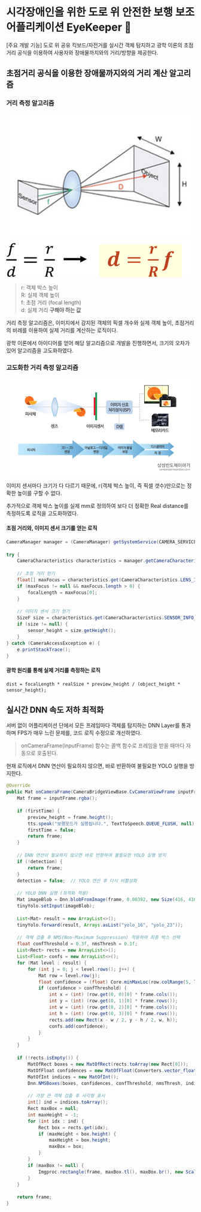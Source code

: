 # 시각장애인을 위한 도로 위 안전한 보행 보조 어플리케이션 EyeKeeper 👀

[주요 개발 기능] 도로 위 공유 킥보드/자전거를 실시간 객체 탐지하고 광학 이론의 초점거리 공식을 이용하여 사용자와 장애물까지와의 거리/방향을 제공한다. 

## 초점거리 공식을 이용한 장애물까지와의 거리 계산 알고리즘 

### 거리 측정 알고리즘
![alt text](image/dist.png)
![alt text](image/logic1.png)

> r: 객체 박스 높이  
R: 실제 객체 높이  
f: 초점 거리 (focal length)  
d: 실제 거리 **구해야 하는 값**

거리 측정 알고리즘은, 이미지에서 감지된 객체의 픽셀 개수와 실제 객체 높이, 초점거리의 비례를 이용하여 실제 거리를 계산하는 로직이다. 

광학 이론에서 아이디어를 얻어 해당 알고리즘으로 개발을 진행하면서, 크기의 오차가 있어 알고리즘을 고도화하였다. 

### 고도화한 거리 측정 알고리즘
![](image/optimize.png)

이미지 센서마다 크기가 다 다르기 때문에, r(객체 박스 높이, 즉 픽셀 갯수)만으로는 정확한 높이를 구할 수 없다. 

추가적으로 객체 박스 높이를 실제 mm로 정의하여 보다 더 정확한 Real distance를 측정하도록 로직을 고도화하였다. 

#### 초점 거리와, 이미지 센서 크기를 얻는 로직 
```java
CameraManager manager = (CameraManager) getSystemService(CAMERA_SERVICE);

try {
    CameraCharacteristics characteristics = manager.getCameraCharacteristics("0");

    // 초점 거리 얻기
    float[] maxFocus = characteristics.get(CameraCharacteristics.LENS_INFO_AVAILABLE_FOCAL_LENGTHS);
    if (maxFocus != null && maxFocus.length > 0) {
        focalLength = maxFocus[0];
    }

    // 이미지 센서 크기 얻기
    SizeF size = characteristics.get(CameraCharacteristics.SENSOR_INFO_PHYSICAL_SIZE);
    if (size != null) {
        sensor_height = size.getHeight();
    }
} catch (CameraAccessException e) {
    e.printStackTrace();
}
```

#### 광학 원리를 통해 실제 거리를 측정하는 로직
```
dist = focalLength * realSize * preview_height / (object_height * sensor_height); 
```

## 실시간 DNN 속도 저하 최적화

서버 없이 어플리케이션 단에서 모든 프레임마다 객체를 탐지하는 DNN Layer를 통과하며 FPS가 매우 느린 문제를, 코드 로직 수정으로 개선하였다. 

> onCameraFrame(inputFrame) 함수는 콜백 함수로 프레임을 받을 때마다 자동으로 호출된다. 

현재 로직에서 DNN 연산이 필요하지 않으면, 바로 반환하여 불필요한 YOLO 실행을 방지한다. 

```java
@Override
public Mat onCameraFrame(CameraBridgeViewBase.CvCameraViewFrame inputFrame) {
    Mat frame = inputFrame.rgba();

    if (firstTime) {
        preview_height = frame.height();
        tts.speak("보행모드가 실행됩니다.", TextToSpeech.QUEUE_FLUSH, null);
        firstTime = false;
        return frame;
    }

    // DNN 연산이 필요하지 않으면 바로 반환하여 불필요한 YOLO 실행 방지
    if (!detection) {
        return frame;
    }
    detection = false;  // YOLO 연산 후 다시 비활성화

    // YOLO DNN 실행 (최적화 적용)
    Mat imageBlob = Dnn.blobFromImage(frame, 0.00392, new Size(416, 416), new Scalar(0, 0, 0), false, false);
    tinyYolo.setInput(imageBlob);

    List<Mat> result = new ArrayList<>();
    tinyYolo.forward(result, Arrays.asList("yolo_16", "yolo_23"));

    // 객체 검출 후 NMS(Non-Maximum Suppression) 적용하여 최종 박스 선택
    float confThreshold = 0.3f, nmsThresh = 0.1f;
    List<Rect> rects = new ArrayList<>();
    List<Float> confs = new ArrayList<>();
    for (Mat level : result) {
        for (int j = 0; j < level.rows(); j++) {
            Mat row = level.row(j);
            float confidence = (float) Core.minMaxLoc(row.colRange(5, level.cols())).maxVal;
            if (confidence > confThreshold) {
                int x = (int) (row.get(0, 0)[0] * frame.cols());
                int y = (int) (row.get(0, 1)[0] * frame.rows());
                int w = (int) (row.get(0, 2)[0] * frame.cols());
                int h = (int) (row.get(0, 3)[0] * frame.rows());
                rects.add(new Rect(x - w / 2, y - h / 2, w, h));
                confs.add(confidence);
            }
        }
    }

    if (!rects.isEmpty()) {
        MatOfRect boxes = new MatOfRect(rects.toArray(new Rect[0]));
        MatOfFloat confidences = new MatOfFloat(Converters.vector_float_to_Mat(confs));
        MatOfInt indices = new MatOfInt();
        Dnn.NMSBoxes(boxes, confidences, confThreshold, nmsThresh, indices);

        // 가장 큰 객체 검출 후 사각형 표시
        int[] ind = indices.toArray();
        Rect maxBox = null;
        int maxHeight = -1;
        for (int idx : ind) {
            Rect box = rects.get(idx);
            if (maxHeight < box.height) {
                maxHeight = box.height;
                maxBox = box;
            }
        }
        if (maxBox != null) {
            Imgproc.rectangle(frame, maxBox.tl(), maxBox.br(), new Scalar(255, 0, 0), 2);
        }
    }

    return frame;
}

```
